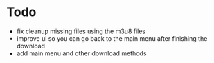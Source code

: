 # Todo
- fix cleanup missing files using the m3u8 files
- improve ui so you can go back to the main menu after finishing the download 
- add main menu and other download methods
